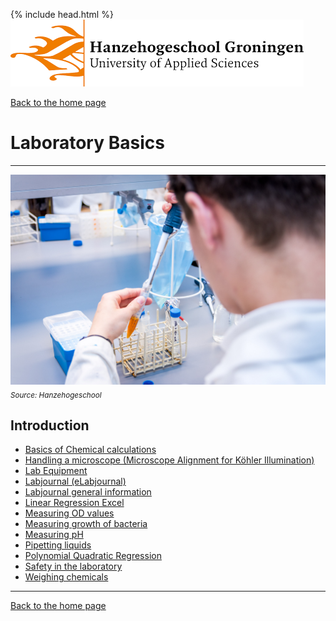 {% include head.html %}
![Hanze](../hanze/hanze.png)

[Back to the home page](../index.md)

# Laboratory Basics

---

![Pic](./impression/impression.jpg)
*<sub>Source: Hanzehogeschool</sub>*

## Introduction

- [Basics of Chemical calculations](./chemical_calculations.html)
- [Handling a microscope (Microscope Alignment for Köhler Illumination)](./microscopy/microscopy.html)
- [Lab Equipment](./lab_equipment.html)
- [Labjournal (eLabjournal)](https://www.elabjournal.com/doc/QuickStartGuide.html)
- [Labjournal general information](./labjournal/labjournal.pdf)
- [Linear Regression Excel](https://www.youtube.com/watch?v=Cltt47Ah3Q4)
- [Measuring OD values](https://www.youtube.com/watch?v=xHQM4BbR040)
- [Measuring growth of bacteria](https://www.youtube.com/watch?v=_5_tlot3rvs)
- [Measuring pH](https://www.youtube.com/watch?v=gtcCLldrcg4)
- [Pipetting liquids](https://www.youtube.com/watch?v=D_wx6hXhiGs)
- [Polynomial Quadratic Regression](https://www.youtube.com/watch?v=kXezPdlO-G8)
- [Safety in the laboratory](./safety/safety.html)
- [Weighing chemicals](https://www.youtube.com/watch?v=kNUdYdwQ-2Q)


---

[Back to the home page](../index.md)
